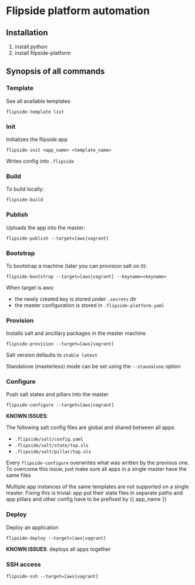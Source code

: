 # Flipside platform automation


## Installation

1. install python
2. install flipside-platform



## Synopsis of all commands

### Template

See all available templates

    flipside-template list


### Init

Initializes the flipside app

    flipside-init <app_name> <template_name>

Writes config into `.flipside`


### Build

To build locally:

    flipside-build


### Publish

Uploads the app into the master:

    flipside-publish --target=[aws|vagrant]


### Bootstrap

To bootstrap a machine (later you can provision salt on it):

    flipside-bootstrap --target=[aws|vagrant] --keyname=<keyname>

When target is aws:

- the newly created key is stored under `.secrets` dir
- the master configuration is stored in `.flipside-platform.yaml`


### Provision

Installs salt and ancillary packages in the master machine

    flipside-provision --target=[aws|vagrant]

Salt version defaults to `stable latest`

Standalone (masterless) mode can be set using the `--standalone` option


### Configure

Push salt states and pillars into the master

    flipside-configure --target=[aws|vagrant]

**KNOWN ISSUES**:

The following salt config files are global and shared between all apps:
- `.flipside/salt/config.yaml`
- `.flipside/salt/state/top.sls`
- `.flipside/salt/pillar/top.sls`

Every `flipside-configure` overwrites what was written by the previous one. To
overcome this issue, just make sure all apps in a single master have the same
files

Multiple app instances of the same templates are not supported on a single
 master. Fixing this is trivial: app put their state files in separate paths and app pillars and other config have to be prefixed by {{ app_name }}


### Deploy

Deploy an application

    flipside-deploy --target=[aws|vagrant]

**KNOWN ISSUES**: deploys all apps together


### SSH access

    flipside-ssh --target=[aws|vagrant]

